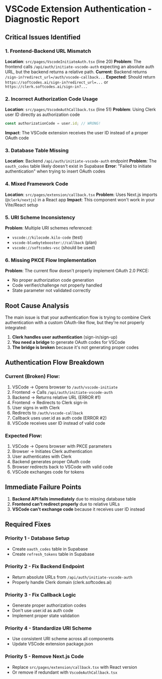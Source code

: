 # VSCode Extension Authentication - Diagnostic Report

## Critical Issues Identified

### 1. **Frontend-Backend URL Mismatch**
**Location**: `src/pages/VscodeInitiateAuth.tsx` (line 20)
**Problem**: The frontend calls `/api/auth/initiate-vscode-auth` expecting an absolute auth URL, but the backend returns a relative path.
**Current**: Backend returns `/sign-in?redirect_url=/auth/vscode-callback...`
**Expected**: Should return `https://softcodes.ai/sign-in?redirect_url=...` or `https://clerk.softcodes.ai/sign-in?...`

### 2. **Incorrect Authorization Code Usage**
**Location**: `src/pages/VscodeAuthCallback.tsx` (line 51)
**Problem**: Using Clerk user ID directly as authorization code
```javascript
const authorizationCode = user.id; // WRONG!
```
**Impact**: The VSCode extension receives the user ID instead of a proper OAuth code

### 3. **Database Table Missing**
**Location**: Backend `/api/auth/initiate-vscode-auth` endpoint
**Problem**: The `oauth_codes` table likely doesn't exist in Supabase
**Error**: "Failed to initiate authentication" when trying to insert OAuth codes

### 4. **Mixed Framework Code**
**Location**: `src/pages/extension/callback.tsx`
**Problem**: Uses Next.js imports (`@clerk/nextjs`) in a React app
**Impact**: This component won't work in your Vite/React setup

### 5. **URI Scheme Inconsistency**
**Problem**: Multiple URI schemes referenced:
- `vscode://kilocode.kilo-code` (test)
- `vscode-bluebytebooster://callback` (plan)
- `vscode://softcodes-vsc` (should be used)

### 6. **Missing PKCE Flow Implementation**
**Problem**: The current flow doesn't properly implement OAuth 2.0 PKCE:
- No proper authorization code generation
- Code verifier/challenge not properly handled
- State parameter not validated correctly

## Root Cause Analysis

The main issue is that your authentication flow is trying to combine Clerk authentication with a custom OAuth-like flow, but they're not properly integrated:

1. **Clerk handles user authentication** (sign-in/sign-up)
2. **You need a bridge** to generate OAuth codes for VSCode
3. **The bridge is broken** because it's not generating proper codes

## Authentication Flow Breakdown

### Current (Broken) Flow:
1. VSCode → Opens browser to `/auth/vscode-initiate`
2. Frontend → Calls `/api/auth/initiate-vscode-auth` 
3. Backend → Returns relative URL (ERROR #1)
4. Frontend → Redirects to Clerk sign-in
5. User signs in with Clerk
6. Redirects to `/auth/vscode-callback`
7. Callback uses user.id as auth code (ERROR #2)
8. VSCode receives user ID instead of valid code

### Expected Flow:
1. VSCode → Opens browser with PKCE parameters
2. Browser → Initiates Clerk authentication
3. User authenticates with Clerk
4. Backend generates proper OAuth code
5. Browser redirects back to VSCode with valid code
6. VSCode exchanges code for tokens

## Immediate Failure Points

1. **Backend API fails immediately** due to missing database table
2. **Frontend can't redirect properly** due to relative URLs
3. **VSCode can't exchange code** because it receives user ID instead

## Required Fixes

### Priority 1 - Database Setup
- Create `oauth_codes` table in Supabase
- Create `refresh_tokens` table in Supabase

### Priority 2 - Fix Backend Endpoint
- Return absolute URLs from `/api/auth/initiate-vscode-auth`
- Properly handle Clerk domain (clerk.softcodes.ai)

### Priority 3 - Fix Callback Logic
- Generate proper authorization codes
- Don't use user.id as auth code
- Implement proper state validation

### Priority 4 - Standardize URI Scheme
- Use consistent URI scheme across all components
- Update VSCode extension package.json

### Priority 5 - Remove Next.js Code
- Replace `src/pages/extension/callback.tsx` with React version
- Or remove if redundant with `VscodeAuthCallback.tsx`